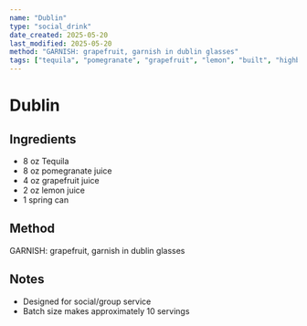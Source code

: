 ```yaml
---
name: "Dublin"
type: "social_drink"
date_created: 2025-05-20
last_modified: 2025-05-20
method: "GARNISH: grapefruit, garnish in dublin glasses"
tags: ["tequila", "pomegranate", "grapefruit", "lemon", "built", "highball"]
---
```


# Dublin

## Ingredients
- 8 oz Tequila
- 8 oz pomegranate juice
- 4 oz grapefruit juice
- 2 oz lemon juice
- 1 spring can

## Method
GARNISH: grapefruit, garnish in dublin glasses

## Notes
- Designed for social/group service
- Batch size makes approximately 10 servings
